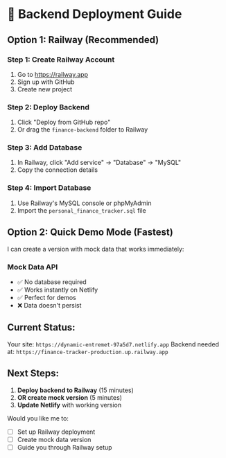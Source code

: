 # 🚀 Backend Deployment Guide

## Option 1: Railway (Recommended)

### Step 1: Create Railway Account
1. Go to https://railway.app
2. Sign up with GitHub
3. Create new project

### Step 2: Deploy Backend
1. Click "Deploy from GitHub repo"
2. Or drag the `finance-backend` folder to Railway

### Step 3: Add Database
1. In Railway, click "Add service" → "Database" → "MySQL"
2. Copy the connection details

### Step 4: Import Database
1. Use Railway's MySQL console or phpMyAdmin
2. Import the `personal_finance_tracker.sql` file

## Option 2: Quick Demo Mode (Fastest)

I can create a version with mock data that works immediately:

### Mock Data API
- ✅ No database required
- ✅ Works instantly on Netlify
- ✅ Perfect for demos
- ❌ Data doesn't persist

## Current Status:

Your site: `https://dynamic-entremet-97a5d7.netlify.app`
Backend needed at: `https://finance-tracker-production.up.railway.app`

## Next Steps:
1. **Deploy backend to Railway** (15 minutes)
2. **OR create mock version** (5 minutes)
3. **Update Netlify** with working version

Would you like me to:
- [ ] Set up Railway deployment
- [ ] Create mock data version
- [ ] Guide you through Railway setup
